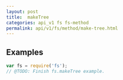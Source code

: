 ```yaml
---
layout: post
title:  makeTree
categories: api_v1 fs fs-method
permalink: api/v1/fs/method/make-tree.html
---
```


## Examples

```javascript
var fs = require('fs');
// @TODO: Finish fs.makeTree example.
```








